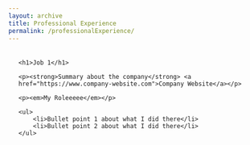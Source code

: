 ```yaml
---
layout: archive
title: Professional Experience
permalink: /professionalExperience/
---
```


<style>
    .page-content {
        margin: 20px;
        display: flex;
        flex-direction: column;
    }
</style>

<div class="page-content">

    <h1>Job 1</h1>

    <p><strong>Summary about the company</strong> <a href="https://www.company-website.com">Company Website</a></p>

    <p><em>My Roleeeee</em></p>

    <ul>
        <li>Bullet point 1 about what I did there</li>
        <li>Bullet point 2 about what I did there</li>
    </ul>

</div>
